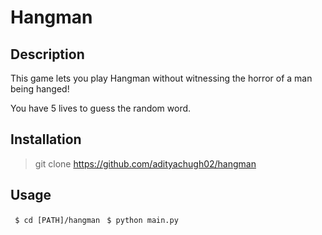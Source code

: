 # Hangman
## Description
This game lets you play Hangman without witnessing the horror of a man being hanged!

You have 5 lives to guess the random word.

## Installation
> git clone https://github.com/adityachugh02/hangman

## Usage
<code> $ cd [PATH]/hangman</code>
<code> $ python main.py</code>
